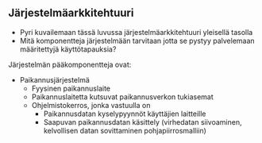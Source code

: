 ##  Järjestelmäarkkitehtuuri

* Pyri kuvailemaan tässä luvussa järjestelmäarkkitehtuuri yleisellä tasolla
* Mitä komponentteja järjestelmään tarvitaan jotta se pystyy palvelemaan määritettyjä käyttötapauksia?

Järjestelmän pääkomponentteja ovat:

- Paikannusjärjestelmä
	- Fyysinen paikannuslaite
	- Paikannuslaitetta kutsuvat paikannusverkon tukiasemat
	- Ohjelmistokerros, jonka vastuulla on
		- Paikannusdatan kyselypyynnöt käyttäjien laitteille
		- Saapuvan paikannusdatan käsittely (virhedatan siivoaminen, kelvollisen datan sovittaminen pohjapiirrosmalliin)